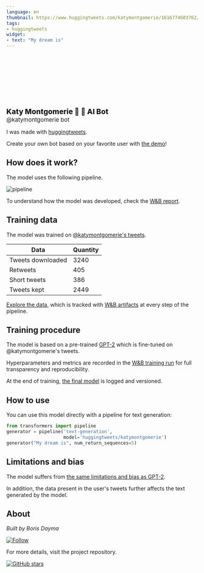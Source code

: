 ```yaml
---
language: en
thumbnail: https://www.huggingtweets.com/katymontgomerie/1616774603762/predictions.png
tags:
- huggingtweets
widget:
- text: "My dream is"
---
```


<div>
<div style="width: 132px; height:132px; border-radius: 50%; background-size: cover; background-image: url('https://pbs.twimg.com/profile_images/1369653991349624834/9_USDTvG_400x400.jpg')">
</div>
<div style="margin-top: 8px; font-size: 19px; font-weight: 800">Katy Montgomerie 🦗 🤖 AI Bot </div>
<div style="font-size: 15px">@katymontgomerie bot</div>
</div>

I was made with [huggingtweets](https://github.com/borisdayma/huggingtweets).

Create your own bot based on your favorite user with [the demo](https://colab.research.google.com/github/borisdayma/huggingtweets/blob/master/huggingtweets-demo.ipynb)!

## How does it work?

The model uses the following pipeline.

![pipeline](https://github.com/borisdayma/huggingtweets/blob/master/img/pipeline.png?raw=true)

To understand how the model was developed, check the [W&B report](https://wandb.ai/wandb/huggingtweets/reports/HuggingTweets-Train-a-Model-to-Generate-Tweets--VmlldzoxMTY5MjI).

## Training data

The model was trained on [@katymontgomerie's tweets](https://twitter.com/katymontgomerie).

| Data | Quantity |
| --- | --- |
| Tweets downloaded | 3240 |
| Retweets | 405 |
| Short tweets | 386 |
| Tweets kept | 2449 |

[Explore the data](https://wandb.ai/wandb/huggingtweets/runs/omu7o91d/artifacts), which is tracked with [W&B artifacts](https://docs.wandb.com/artifacts) at every step of the pipeline.

## Training procedure

The model is based on a pre-trained [GPT-2](https://huggingface.co/gpt2) which is fine-tuned on @katymontgomerie's tweets.

Hyperparameters and metrics are recorded in the [W&B training run](https://wandb.ai/wandb/huggingtweets/runs/3elfhmr7) for full transparency and reproducibility.

At the end of training, [the final model](https://wandb.ai/wandb/huggingtweets/runs/3elfhmr7/artifacts) is logged and versioned.

## How to use

You can use this model directly with a pipeline for text generation:

```python
from transformers import pipeline
generator = pipeline('text-generation',
                     model='huggingtweets/katymontgomerie')
generator("My dream is", num_return_sequences=5)
```

## Limitations and bias

The model suffers from [the same limitations and bias as GPT-2](https://huggingface.co/gpt2#limitations-and-bias).

In addition, the data present in the user's tweets further affects the text generated by the model.

## About

*Built by Boris Dayma*

[![Follow](https://img.shields.io/twitter/follow/borisdayma?style=social)](https://twitter.com/intent/follow?screen_name=borisdayma)

For more details, visit the project repository.

[![GitHub stars](https://img.shields.io/github/stars/borisdayma/huggingtweets?style=social)](https://github.com/borisdayma/huggingtweets)
